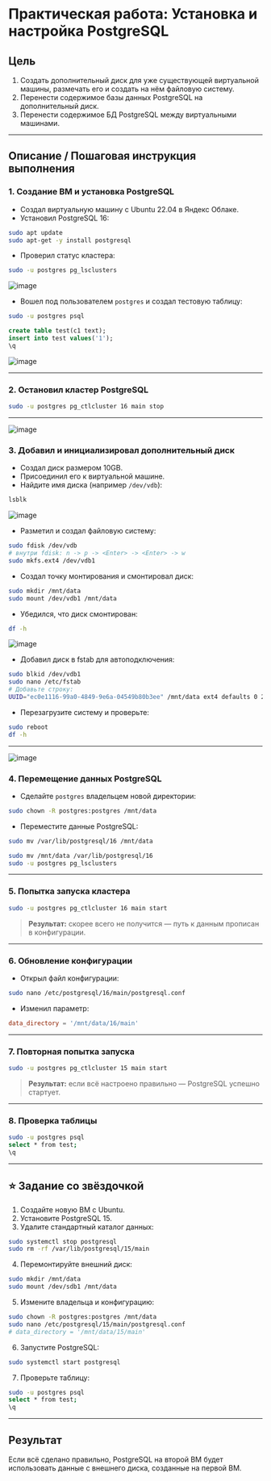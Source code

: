 # Практическая работа: Установка и настройка PostgreSQL

## Цель

1. Создать дополнительный диск для уже существующей виртуальной машины, размечать его и создать на нём файловую систему.  
2. Перенести содержимое базы данных PostgreSQL на дополнительный диск.  
3. Перенести содержимое БД PostgreSQL между виртуальными машинами.

---

## Описание / Пошаговая инструкция выполнения

### 1. Создание ВМ и установка PostgreSQL

- Создал виртуальную машину с Ubuntu 22.04 в Яндекс Облаке.
- Установил PostgreSQL 16:

```bash
sudo apt update
sudo apt-get -y install postgresql
```

- Проверил статус кластера:

```bash
sudo -u postgres pg_lsclusters
```
![image](https://github.com/user-attachments/assets/d81b41fc-c549-409d-9d7a-c96ba7ddab47)


- Вошел под пользователем `postgres` и создал тестовую таблицу:

```bash
sudo -u postgres psql
```

```sql
create table test(c1 text);
insert into test values('1');
\q
```
![image](https://github.com/user-attachments/assets/3463f73b-0958-4b2b-997b-42eb698267ae)

---

### 2. Остановил кластер PostgreSQL

```bash
sudo -u postgres pg_ctlcluster 16 main stop
```

---
![image](https://github.com/user-attachments/assets/579e8806-ed72-4830-a25d-3824ef8eaac9)


### 3. Добавил и инициализировал дополнительный диск

- Создал диск размером 10GB.
- Присоединил его к виртуальной машине.
- Найдите имя диска (например `/dev/vdb`):

```bash
lsblk
```
![image](https://github.com/user-attachments/assets/821f8a02-bf0b-49e0-88a5-6e0f883cf70a)

- Разметил и создал файловую систему:

```bash
sudo fdisk /dev/vdb
# внутри fdisk: n -> p -> <Enter> -> <Enter> -> w
sudo mkfs.ext4 /dev/vdb1
```

- Создал точку монтирования и смонтировал диск:

```bash
sudo mkdir /mnt/data
sudo mount /dev/vdb1 /mnt/data
```

- Убедился, что диск смонтирован:

```bash
df -h
```
![image](https://github.com/user-attachments/assets/55b4117a-bdba-4162-8b5c-4455d91bcd55)

- Добавил диск в fstab для автоподключения:

```bash
sudo blkid /dev/vdb1
sudo nano /etc/fstab
# Добавьте строку:
UUID="ec0e1116-99a0-4849-9e6a-04549b80b3ee" /mnt/data ext4 defaults 0 2
```

- Перезагрузите систему и проверьте:

```bash
sudo reboot
df -h
```

---
![image](https://github.com/user-attachments/assets/01bf6a7c-f71a-4153-bd7f-18061fd05487)


### 4. Перемещение данных PostgreSQL

- Сделайте `postgres` владельцем новой директории:

```bash
sudo chown -R postgres:postgres /mnt/data
```

- Переместите данные PostgreSQL:

```bash
sudo mv /var/lib/postgresql/16 /mnt/data

sudo mv /mnt/data /var/lib/postgresql/16
sudo -u postgres pg_lsclusters

```

---

### 5. Попытка запуска кластера

```bash
sudo -u postgres pg_ctlcluster 16 main start
```

> **Результат:** скорее всего не получится — путь к данным прописан в конфигурации.

---

### 6. Обновление конфигурации

- Открыл файл конфигурации:

```bash
sudo nano /etc/postgresql/16/main/postgresql.conf
```

- Изменил параметр:

```conf
data_directory = '/mnt/data/16/main'
```

---

### 7. Повторная попытка запуска

```bash
sudo -u postgres pg_ctlcluster 15 main start
```

> **Результат:** если всё настроено правильно — PostgreSQL успешно стартует.

---

### 8. Проверка таблицы

```bash
sudo -u postgres psql
select * from test;
\q
```

---

## ⭐ Задание со звёздочкой

1. Создайте новую ВМ с Ubuntu.
2. Установите PostgreSQL 15.
3. Удалите стандартный каталог данных:

```bash
sudo systemctl stop postgresql
sudo rm -rf /var/lib/postgresql/15/main
```

4. Перемонтируйте внешний диск:

```bash
sudo mkdir /mnt/data
sudo mount /dev/sdb1 /mnt/data
```

5. Измените владельца и конфигурацию:

```bash
sudo chown -R postgres:postgres /mnt/data
sudo nano /etc/postgresql/15/main/postgresql.conf
# data_directory = '/mnt/data/15/main'
```

6. Запустите PostgreSQL:

```bash
sudo systemctl start postgresql
```

7. Проверьте таблицу:

```bash
sudo -u postgres psql
select * from test;
\q
```

---

## Результат

Если всё сделано правильно, PostgreSQL на второй ВМ будет использовать данные с внешнего диска, созданные на первой ВМ.
